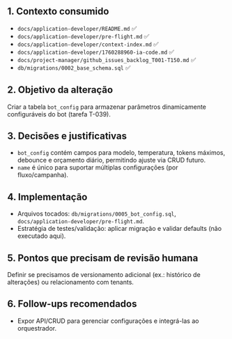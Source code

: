 ## 1. Contexto consumido
- `docs/application-developer/README.md` ✅
- `docs/application-developer/pre-flight.md` ✅
- `docs/application-developer/context-index.md` ✅
- `docs/application-developer/1760288960-ia-code.md` ✅
- `docs/project-manager/github_issues_backlog_T001-T150.md` ✅
- `db/migrations/0002_base_schema.sql` ✅

## 2. Objetivo da alteração
Criar a tabela `bot_config` para armazenar parâmetros dinamicamente configuráveis do bot (tarefa T-039).

## 3. Decisões e justificativas
- `bot_config` contém campos para modelo, temperatura, tokens máximos, debounce e orçamento diário, permitindo ajuste via CRUD futuro.
- `name` é único para suportar múltiplas configurações (por fluxo/campanha).

## 4. Implementação
- Arquivos tocados: `db/migrations/0005_bot_config.sql`, `docs/application-developer/pre-flight.md`.
- Estratégia de testes/validação: aplicar migração e validar defaults (não executado aqui).

## 5. Pontos que precisam de revisão humana
Definir se precisamos de versionamento adicional (ex.: histórico de alterações) ou relacionamento com tenants.

## 6. Follow-ups recomendados
- Expor API/CRUD para gerenciar configurações e integrá-las ao orquestrador.
